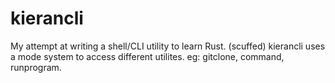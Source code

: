 # kierancli
My attempt at writing a shell/CLI utility to learn Rust. (scuffed)
kierancli uses a mode system to access different utilites. eg: gitclone, command, runprogram.
